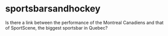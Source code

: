 # sportsbarsandhockey
Is there a link between the performance of the Montreal Canadiens and that of SportScene, the biggest sportsbar in Quebec?
